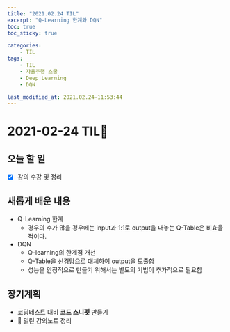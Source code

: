 ```yaml
---
title: "2021.02.24 TIL"
excerpt: "Q-Learning 한계와 DQN"
toc: true
toc_sticky: true

categories:
    - TIL 
tags:
    - TIL
    - 자율주행 스쿨
    - Deep Learning
    - DQN

last_modified_at: 2021.02.24-11:53:44
---
```

 
# 2021-02-24 TIL📓
## 오늘 할 일
- [x] 강의 수강 및 정리

## 새롭게 배운 내용
- Q-Learning 한계
    - 경우의 수가 많을 경우에는 input과 1:1로 output을 내놓는 Q-Table은 비효율적이다.
- DQN
    - Q-learning의 한계점 개선
    - Q-Table을 신경망으로 대체하여 output을 도출함
    - 성능을 안정적으로 만들기 위해서는 별도의 기법이 추가적으로 필요함

## 장기계획
- 코딩테스트 대비 **코드 스니펫** 만들기
- 💫 밀린 강의노트 정리
